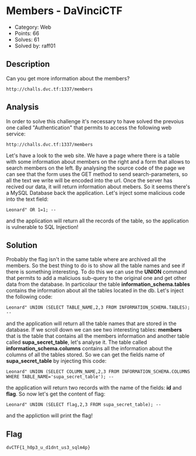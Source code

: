 # Members - DaVinciCTF

- Category: Web
- Points: 66
- Solves: 61
- Solved by: raff01

## Description

Can you get more information about the members?

`http://challs.dvc.tf:1337/members`


## Analysis

In order to solve this challenge it's necessary to have solved the prevoius one called "Authentication" that permits to access the following web service:

`http://challs.dvc.tf:1337/members`

Let's have a look to the web site. We have a page where there is a table with some information about members on the right and a form that allows to search members on the left. By analysing the source code of the page we can see that the form uses the GET method to send search-parameters, so all the text we write will be encoded into the url. Once the server has recived our data, it will return information about mebers. So it seems there's a MySQL Database back the application. Let's inject some malicious code into the text field:

`Leonard" OR 1=1; --`

and the application will return all the records of the table, so the application is vulnerable to SQL Injection!



## Solution

Probably the flag isn't in the same table where are archived all the members. So the best thing to do is to show all the table names and see if there is something interesting. To do this we can use the **UNION** command that permits to add a maliciuos sub-query to the original one and get other data from the database. In particolaur the table **information_schema.tables** contains the information about all the tables located in the db. Let's inject the following code:

`Leonard" UNION (SELECT TABLE_NAME,2,3 FROM INFORMATION_SCHEMA.TABLES); --`

and the application will return all the table names that are stored in the database. If we scroll down we can see two interesting tables: **members** that is the table that contains all the members information and another table called **supa_secret_table**, let's analyse it. The table called **information_schema.columns** contains all the information about the columns of all the tables stored. So we can get the fields name of **supa_secret_table** by injecting this code:

`Leonard" UNION (SELECT COLUMN_NAME,2,3 FROM INFORMATION_SCHEMA.COLUMNS WHERE TABLE_NAME='supa_secret_table'); --`

the application will return two records with the name of the fields: **id** and **flag**. So now let's get the content of flag:

`Leonard" UNION (SELECT flag,2,3 FROM supa_secret_table); --`

and the appliction will print the flag!


## Flag

`dvCTF{1_h0p3_u_d1dnt_us3_sqlm4p}`

